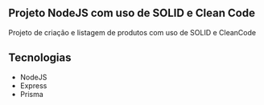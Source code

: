 ## Projeto NodeJS com uso de SOLID e Clean Code
Projeto de criação e listagem de produtos com uso de SOLID e CleanCode

## Tecnologias
  - NodeJS
  - Express
  - Prisma

    
